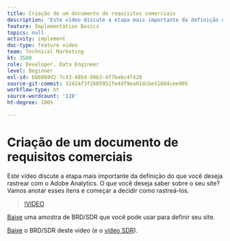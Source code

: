 ```yaml
---
title: Criação de um documento de requisitos comerciais
description: 'Este vídeo discute a etapa mais importante da definição do que você deseja rastrear com o Adobe Analytics. O que você deseja saber sobre o seu site? Vamos anotar esses itens e começar a decidir como rastreá-los. '
feature: Implementation Basics
topics: null
activity: implement
doc-type: feature video
team: Technical Marketing
kt: 3580
role: Developer, Data Engineer
level: Beginner
exl-id: b86869d2-7c43-485d-98b3-4f7bebc4f420
source-git-commit: 32424f3f2b05952fe4df9ea91dcbe51684cee905
workflow-type: ht
source-wordcount: '128'
ht-degree: 100%

---
```


# Criação de um documento de requisitos comerciais

Este vídeo discute a etapa mais importante da definição do que você deseja rastrear com o Adobe Analytics. O que você deseja saber sobre o seu site? Vamos anotar esses itens e começar a decidir como rastreá-los.

>[!VIDEO](https://video.tv.adobe.com/v/28758/?quality=12)

[Baixe](https://analytics.enablementadobe.com/files/brd-sdr-sample-template.xlsx) uma amostra de BRD/SDR que você pode usar para definir seu site.

[Baixe](https://analytics.enablementadobe.com/files/geometrixx-clothiers-brd-sdr.xlsx) o BRD/SDR deste vídeo (e o [vídeo SDR](creating-and-maintaining-an-sdr.md)).
